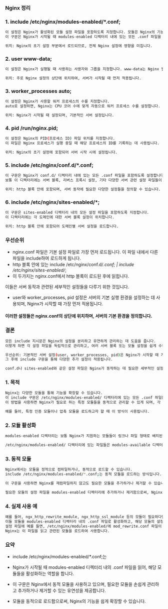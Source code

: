
### Nginx 정리

### 1. include /etc/nginx/modules-enabled/*.conf;
```bash
이 설정은 Nginx가 활성화된 모듈 설정 파일을 포함하도록 지정합니다. 모듈은 Nginx의 기능을 확장하는 데 사용됩니다.
이 구문은 Nginx가 시작될 때 modules-enabled 디렉터리 내에 있는 모든 .conf 파일을 로드하여 활성화합니다.

위치: Nginx의 초기 설정 부분에서 로드되므로, 전체 Nginx 설정에 영향을 미칩니다.
```

### 2. user www-data;
```bash
이 설정은 Nginx가 실행될 때 사용하는 사용자와 그룹을 지정합니다. www-data는 Nginx 웹 서버 프로세스가 사용하는 기본 사용자입니다.

위치: 주로 Nginx 설정의 상단에 위치하여, 서버가 시작될 때 먼저 적용됩니다.
```

### 3. worker_processes auto;
```bash
이 설정은 Nginx가 사용할 워커 프로세스의 수를 지정합니다.
auto로 설정하면, Nginx는 CPU 코어 수에 맞게 자동으로 워커 프로세스 수를 설정합니다.

위치: Nginx가 시작될 때 설정되며, 기본적인 서버 설정입니다.
```
### 4. pid /run/nginx.pid;
```bash
이 설정은 Nginx의 PID(프로세스 ID) 파일 위치를 지정합니다.
이 파일은 Nginx 프로세스가 실행 중일 때 해당 프로세스의 ID를 기록하는 데 사용됩니다.

위치: Nginx의 초기 설정에 포함되어 서버 시작 시에 설정됩니다.
```
### 5. include /etc/nginx/conf.d/*.conf;
```bash
이 구문은 Nginx가 conf.d/ 디렉터리 내에 있는 모든 .conf 파일을 포함하도록 설정합니다.
보통 이 디렉터리에는 서버 블록, 리버스 프록시 설정, 기타 다양한 서버 관련 설정 파일들이 포함됩니다.

위치: http 블록 안에 포함되며, 서버 동작에 필요한 다양한 설정들을 정의할 수 있습니다.
```

### 6. include /etc/nginx/sites-enabled/*;
```bash
이 구문은 sites-enabled 디렉터리 내의 모든 설정 파일을 포함하도록 지정합니다.
이 디렉터리에는 각 도메인에 대한 서버 블록 설정이 위치합니다.

위치: http 블록 안에 포함되어 도메인별 서버 설정을 로드합니다.
```

### 우선순위

- nginx.conf 파일은 기본 설정 파일로 가장 먼저 로드됩니다. 이 파일 내에서 다른 파일을 include하여 로드하게 됩니다.
- http 블록 안에 있는 include /etc/nginx/conf.d/*.conf; | include /etc/nginx/sites-enabled/*;
- 이 두가지는 nginx.conf에서 http 블록이 로드된 후에 읽힙니다.

이들은 서버 동작과 관련된 세부적인 설정들을 다루기 위한 것입니다.

- user와 worker_processes, pid 설정은 서버의 기본 실행 환경을 설정하는 데 사용되며, Nginx가 시작할 때 가장 먼저 적용됩니다.

#### 이러한 설정들은 nginx.conf의 상단에 위치하며, 서버의 기본 환경을 정의합니다.

### 결론

```bash
모든 include 지시문은 Nginx의 설정을 분리하고 유연하게 관리하는 데 도움을 줍니다.
이렇게 하면 각 설정 파일을 독립적으로 관리하고, 여러 서버 블록 또는 모듈 설정을 쉽게 수정할 수 있습니다.

우선순위: 기본적인 서버 설정(user, worker_processes, pid)은 Nginx가 시작할 때 가장 먼저 읽고 적용되며,
그 후에 include 구문을 통해 다양한 추가 설정이 적용됩니다.

conf.d나 sites-enabled와 같은 설정 파일은 Nginx가 동작하는 데 필요한 세부적인 설정을 정의합니다.

```


### 1. 목적

```bash
Nginx는 다양한 모듈을 통해 기능을 확장할 수 있습니다.
이 include 구문은 /etc/nginx/modules-enabled/ 디렉터리에 있는 모든 .conf 파일을 로드하여, 해당 모듈들을 활성화하는 역할을 합니다.
이 방법을 사용하면 Nginx가 필요로 하는 특정 모듈들을 동적으로 관리할 수 있게 되며, 각 모듈은 .conf 파일을 통해 활성화됩니다.

예를 들어, 특정 인증 모듈이나 압축 모듈을 로드하고자 할 때 이 방식이 사용됩니다.
```
### 2. 모듈 활성화

```bash
modules-enabled 디렉터리는 보통 Nginx가 지원하는 모듈들이 링크나 파일 형태로 배치된 디렉터리입니다. 이 디렉터리에 있는 .conf 파일을 포함하여, Nginx가 시작될 때 이 모듈들이 자동으로 활성화됩니다.

/etc/nginx/modules-enabled/ 디렉터리에 있는 파일들은 modules-available 디렉터리에 있는 모듈들을 활성화할 수 있도록 심볼릭 링크로 연결된 경우가 많습니다.
```
### 3. 동적 모듈

```bash
Nginx에서는 모듈을 정적으로 컴파일하거나, 동적으로 로드할 수 있습니다.
include /etc/nginx/modules-enabled/*.conf;는 동적 모듈을 로드하는 방식입니다.

이 구문을 사용하면 Nginx를 재컴파일하지 않고도 필요한 모듈을 추가하거나 제거할 수 있습니다.

필요한 모듈의 설정 파일을 modules-enabled 디렉터리에 추가하거나 제거함으로써, Nginx 설정을 유연하게 관리할 수 있습니다.
```
### 4. 실제 사용 예

```bash
예를 들어, ngx_http_rewrite_module, ngx_http_ssl_module 등의 모듈이 필요하다면,
이들 모듈을 modules-enabled 디렉터리 내의 .conf 파일로 활성화하고, 해당 모듈의 설정을 포함할 수 있습니다.
설정 파일에 예를 들면, /etc/nginx/modules-enabled/에 mod_rewrite.conf 파일이 있을 경우,
Nginx는 이 파일을 읽고 관련된 모듈을 로드하여 사용합니다.
```
### 요약

- include /etc/nginx/modules-enabled/*.conf;는
- Nginx가 시작될 때 modules-enabled 디렉터리 내의 .conf 파일을 읽어, 해당 모듈들을 활성화하는 역할을 합니다.

- 이 구문은 Nginx에서 동적 모듈을 사용하고 있으며, 필요한 모듈을 손쉽게 관리하고 추가하거나 제거할 수 있는 유연성을 제공합니다.
- 모듈을 동적으로 로드함으로써, Nginx의 기능을 쉽게 확장할 수 있습니다.
